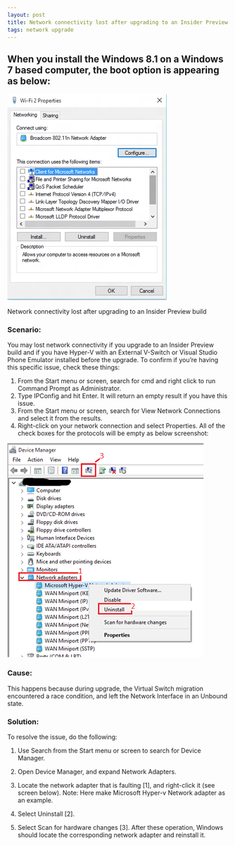 ```yaml
---
layout: post
title: Network connectivity lost after upgrading to an Insider Preview build
tags: network upgrade 
---
```



## When you install the Windows 8.1 on a Windows 7 based computer, the boot option is appearing as below:
 
![](/images/blog/2017-04-04/wifi-property.png)

Network connectivity lost after upgrading to an Insider Preview build

### Scenario:

You may lost network connectivity if you upgrade to an Insider Preview build and if you have Hyper-V with an External V-Switch or Visual Studio Phone Emulator installed before the upgrade.
To confirm if you’re having this specific issue, check these things:

1.	From the Start menu or screen, search for cmd and right click to run Command Prompt as Administrator.
2.	Type IPConfig and hit Enter. It will return an empty result if you have this issue. 
3.	From the Start menu or screen, search for View Network Connections and select it from the results. 
4.	Right-click on your network connection and select Properties. All of the check boxes for the protocols will be empty as below screenshot:

![](/images/blog/2017-04-04/device-manager.png)

### Cause:

This happens because during upgrade, the Virtual Switch migration encountered a race condition, and left the Network Interface in an Unbound state.

### Solution:

To resolve the issue, do the following:

1.	Use Search from the Start menu or screen to search for Device Manager.
2.	Open Device Manager, and expand Network Adapters.
3.	Locate the network adapter that is faulting [1], and right-click it (see screen below).
Note: Here make Microsoft Hyper-v Network adapter as an example.
 
4.	Select Uninstall [2].
5.	Select Scan for hardware changes [3]. 
After these operation, Windows should locate the corresponding network adapter and reinstall it.



